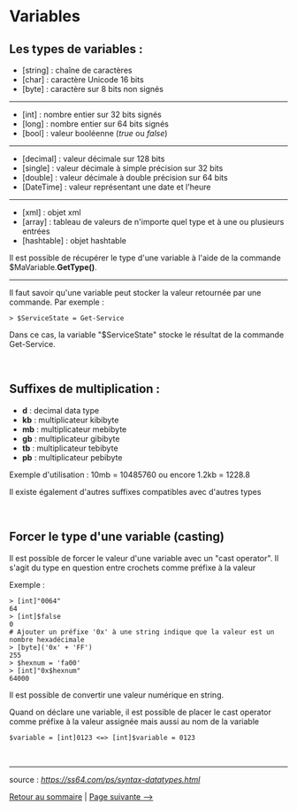 # Variables

## Les types de variables :

- [string] : chaîne de caractères 
- [char] : caractère Unicode 16 bits
- [byte] : caractère sur 8 bits non signés

---

- [int] : nombre entier sur 32 bits signés
- [long] : nombre entier sur 64 bits signés
- [bool] : valeur booléenne (*true* ou *false*)

---

- [decimal] : valeur décimale sur 128 bits
- [single] : valeur décimale à simple précision sur 32 bits
- [double] : valeur décimale à double précision sur 64 bits
- [DateTime] : valeur représentant une date et l'heure

---

- [xml] : objet xml
- [array] : tableau de valeurs de n'importe quel type et à une ou plusieurs entrées
- [hashtable] : objet hashtable 

Il est possible de récupérer le type d'une variable à l'aide de la commande $MaVariable.**GetType()**.

---

Il faut savoir qu'une variable peut stocker la valeur retournée par une commande. Par exemple :  

    > $ServiceState = Get-Service

Dans ce cas, la variable "$ServiceState" stocke le résultat de la commande Get-Service.

<br>

## Suffixes de multiplication :

- **d** : decimal data type
- **kb** : multiplicateur kibibyte
- **mb** : multiplicateur mebibyte
- **gb** : multiplicateur gibibyte
- **tb** : multiplicateur tebibyte
- **pb** : multiplicateur pebibyte

Exemple d'utilisation : 10mb = 10485760 ou encore 1.2kb = 1228.8

Il existe également d'autres suffixes compatibles avec d'autres types

<br>

## Forcer le type d'une variable (casting)

Il est possible de forcer le valeur d'une variable avec un "cast operator". Il s'agit du type en question entre crochets comme préfixe à la valeur

Exemple :
```
> [int]"0064"
64
> [int]$false
0
# Ajouter un préfixe '0x' à une string indique que la valeur est un nombre hexadécimale
> [byte]('0x' + 'FF')
255
> $hexnum = 'fa00'
> [int]"0x$hexnum"
64000
```

Il est possible de convertir une valeur numérique en string.

Quand on déclare une variable, il est possible de placer le cast operator comme préfixe à la valeur assignée mais aussi au nom de la variable
```
$variable = [int]0123 <=> [int]$variable = 0123
```

<br>

---

source : *https://ss64.com/ps/syntax-datatypes.html*

[Retour au sommaire](https://github.com/NatSch45/linux/blob/master/Powershell/README.md) | [Page suivante -->](https://github.com/NatSch45/linux/blob/master/Powershell/pages/condition.md)
